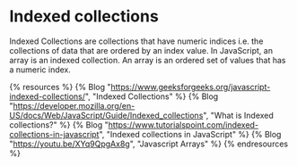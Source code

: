 # Indexed collections

Indexed Collections are collections that have numeric indices i.e. the collections of data that are ordered by an index value. In JavaScript, an array is an indexed collection. An array is an ordered set of values that has a numeric index.

{% resources %}
  {% Blog "https://www.geeksforgeeks.org/javascript-indexed-collections/", "Indexed Collections" %}
  {% Blog "https://developer.mozilla.org/en-US/docs/Web/JavaScript/Guide/Indexed_collections", "What is Indexed collections?" %}
  {% Blog "https://www.tutorialspoint.com/indexed-collections-in-javascript", "Indexed collections in JavaScript" %}
  {% Blog "https://youtu.be/XYq9QpgAx8g", "Javascript Arrays" %}
{% endresources %}
